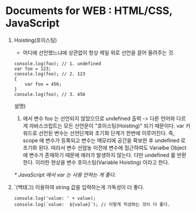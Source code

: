 # Documents for WEB : HTML/CSS, JavaScript

1. Hoisting(호이스팅)
    - 어디에 선언했느냐에 상관없이 항상 제일 위로 선언을 끌어 올려주는 것.<br>
    
    ```
    console.log(foo); // 1. undefined
    var foo = 123;
    console.log(foo); // 2. 123
    {
        var foo = 456;
    }
    console.log(foo); // 3. 456
    ```
    설명)
    1. 에서 변수 foo 는 선언되지 않았으므로 undefined 출력 -> 다른 언어와 다르게 자바스크립트는 모든 선언문이 "호이스팅(Hoisting)" 되기 때문이다.
    var 키워드로 선언된 변수는 선언단계와 초기화 단계가 한번에 이루어진다. 즉, scope 에 변수가 등록되고 변수는 메모리에 공간을 확보한 후 undefined 로 초기화 된다.
    따라서 변수 선엄눙 이전에 변수에 접근하여도 Varialbe Object 에 변수가 존재하기 때문에 에러가 발생하지 않는다. 다만 undefined 를 반환한다.
    이러한 현상을 변수 호이스팅(Variable Hoisting) 이라고 한다.
    
    <i> * JavaScript 에서 var 는 사용 안하는 게 좋다.</i>

2. `(백태그) 이용하여 string 값을 입력하는게 가독성이 더 좋다.
    ```
    console.log('value: ' + value);
    console.log(`value:  ${value}`); // 이렇게 작성하는 것이 더 좋다.
     ```
